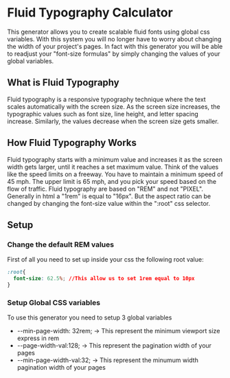 # Fluid Typography Calculator
This generator allows you to create scalable fluid fonts using global css variables. With this system you will no longer have to worry about changing the width of your project's pages. In fact with this generator you will be able to readjust your "font-size formulas" by simply changing the values ​​of your global variables.

## What is Fluid Typography
Fluid typography is a responsive typography technique where the text scales automatically with the screen size. As the screen size increases, the typographic values such as font size, line height, and letter spacing increase. Similarly, the values decrease when the screen size gets smaller.

## How Fluid Typography Works
Fluid typography starts with a minimum value and increases it as the screen width gets larger, until it reaches a set maximum value. Think of the values like the speed limits on a freeway. You have to maintain a minimum speed of 45 mph. The upper limit is 65 mph, and you pick your speed based on the flow of traffic.
Fluid typography are based on "REM" and not "PIXEL". Generally in html a "1rem" is equal to "16px". But the aspect ratio can be changed by changing the font-size value within the ":root" css selector.
 
## Setup
### Change the default REM values
First of all you need to set up inside your css the following root value:
```css
:root{
  font-size: 62.5%; //This allow us to set 1rem equal to 10px
}
```
### Setup Global CSS variables
To use this generator you need to setup 3 global variables
* --min-page-width: 32rem; -> This represent the minimum viewport size express in rem
* --page-width-val:128; -> This represent the pagination width of your pages
* --min-page-width-val:32; -> This represent the minumum width pagination width of your pages
